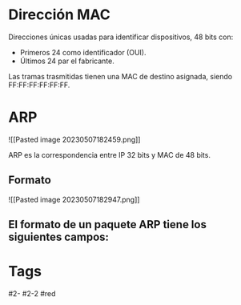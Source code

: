 # Dirección MAC
Direcciones únicas usadas para identificar dispositivos, 48 bits con:
- Primeros 24 como identificador (OUI).
- Últimos 24 par el fabricante.

Las tramas trasmitidas tienen una MAC de destino asignada, siendo FF:FF:FF:FF:FF:FF.
# ARP

![[Pasted image 20230507182459.png]]

ARP es la correspondencia entre IP 32 bits y MAC de 48 bits.
## Formato

![[Pasted image 20230507182947.png]]

El formato de un paquete ARP tiene los siguientes campos:
- 
# Tags
#2- 
#2-2 
#red 
